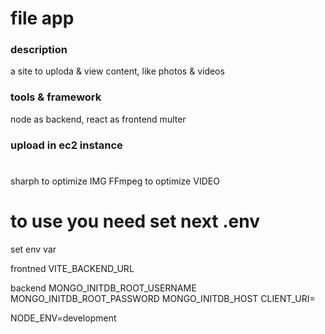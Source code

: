 # file app
### description
a site to uploda & view content, like photos & videos
### tools & framework
node as backend, react as frontend
multer
### upload in ec2 instance

# 
sharph to optimize IMG
FFmpeg to optimize VIDEO

# to use you need set next .env 
set env var

frontned
  VITE_BACKEND_URL 

backend
  MONGO_INITDB_ROOT_USERNAME
  MONGO_INITDB_ROOT_PASSWORD
  MONGO_INITDB_HOST
  CLIENT_URI=

  NODE_ENV=development
